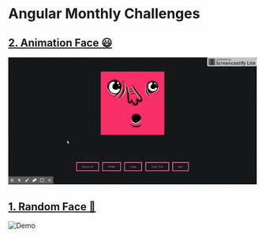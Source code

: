# Angular Monthly Challenges

## [2. Animation Face 😃](./challenges/2-animation-face/readme.md)

![Demo](./challenges/2-animation-face/demo.gif)

## [1. Random Face 🤡](./challenges/1-random-face/readme.md)

![Demo](./challenges/1-random-face/demo.gif)
